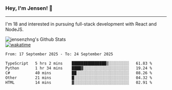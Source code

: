 ### Hey, I'm Jensen! 👋

---

I'm 18 and interested in pursuing full-stack development with React and NodeJS.

![jensenzhng's Github Stats](https://github-readme-stats.vercel.app/api?username=jensenzhng&theme=dark&show_icons=true&count_private=true)
<br />
[![wakatime](https://wakatime.com/badge/user/cbfc263d-3611-4e36-8278-8fad45fe3f62.svg)](https://wakatime.com/@cbfc263d-3611-4e36-8278-8fad45fe3f62)

<!--START_SECTION:waka-->

```txt
From: 17 September 2025 - To: 24 September 2025

TypeScript   5 hrs 2 mins    ███████████████▒░░░░░░░░░   61.83 %
Python       1 hr 34 mins    ████▓░░░░░░░░░░░░░░░░░░░░   19.24 %
C#           40 mins         ██░░░░░░░░░░░░░░░░░░░░░░░   08.26 %
Other        21 mins         █░░░░░░░░░░░░░░░░░░░░░░░░   04.32 %
HTML         14 mins         ▓░░░░░░░░░░░░░░░░░░░░░░░░   02.91 %
```

<!--END_SECTION:waka-->
